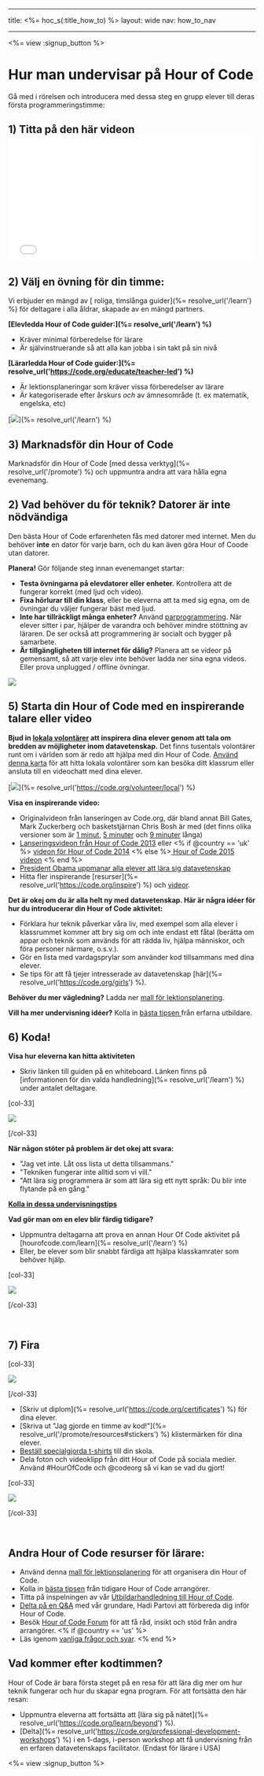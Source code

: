 * * *

title: <%= hoc_s(:title_how_to) %> layout: wide nav: how_to_nav

* * *

<%= view :signup_button %>

# Hur man undervisar på Hour of Code

Gå med i rörelsen och introducera med dessa steg en grupp elever till deras första programmeringstimme:

## 1) Titta på den här videon <iframe width="500" height="255" src="//www.youtube.com/embed/SrnvvWDm73k" frameborder="0" allowfullscreen></iframe> 

## 2) Välj en övning för din timme:

Vi erbjuder en mängd av [ roliga, timslånga guider](%= resolve_url('/learn') %) för deltagare i alla åldrar, skapade av en mängd partners.

**[Elevledda Hour of Code guider:](%= resolve_url('/learn') %)**

  * Kräver minimal förberedelse för lärare
  * Är självinstruerande så att alla kan jobba i sin takt på sin nivå

**[Lärarledda Hour of Code guider:](%= resolve_url('https://code.org/educate/teacher-led') %)**

  * Är lektionsplaneringar som kräver vissa förberedelser av lärare
  * Är kategoriserade efter årskurs *och* av ämnesområde (t. ex matematik, engelska, etc)

[![](/images/fit-700/tutorials.png)](%= resolve_url('/learn') %)

## 3) Marknadsför din Hour of Code

Marknadsför din Hour of Code [med dessa verktyg](%= resolve_url('/promote') %) och uppmuntra andra att vara hålla egna evenemang.

## 2) Vad behöver du för teknik? Datorer är inte nödvändiga

Den bästa Hour of Code erfarenheten fås med datorer med internet. Men du behöver **inte** en dator för varje barn, och du kan även göra Hour of Coode utan datorer.

**Planera!** Gör följande steg innan evenemanget startar:

  * **Testa övningarna på elevdatorer eller enheter.** Kontrollera att de fungerar korrekt (med ljud och video).
  * **Fixa hörlurar till din klass**, eller be eleverna att ta med sig egna, om de övningar du väljer fungerar bäst med ljud.
  * **Inte har tillräckligt många enheter?** Använd [parprogrammering](https://www.youtube.com/watch?v=vgkahOzFH2Q). När elever sitter i par, hjälper de varandra och behöver mindre stöttning av läraren. De ser också att programmering är socialt och bygger på samarbete.
  * **Är tillgängligheten till internet för dålig?** Planera att se videor på gemensamt, så att varje elev inte behöver ladda ner sina egna videos. Eller prova unplugged / offline övningar.

![](/images/fit-350/group_ipad.jpg)

## 5) Starta din Hour of Code med en inspirerande talare eller video

**Bjud in [lokala volontärer](https://code.org/volunteer/local) att inspirera dina elever genom att tala om bredden av möjligheter inom datavetenskap.** Det finns tusentals volontärer runt om i världen som är redo att hjälpa med din Hour of Code. [Använd denna karta](https://code.org/volunteer/local) för att hitta lokala volontärer som kan besöka ditt klassrum eller ansluta till en videochatt med dina elever.

[![](/images/fit-300/volunteer-map.png)](%= resolve_url('https://code.org/volunteer/local') %)

**Visa en inspirerande video:**

  * Originalvideon från lanseringen av Code.org, där bland annat Bill Gates, Mark Zuckerberg och basketstjärnan Chris Bosh är med (det finns olika versioner som är [1 minut](https://www.youtube.com/watch?v=qYZF6oIZtfc), [5 minuter](https://www.youtube.com/watch?v=nKIu9yen5nc) och [9 minuter](https://www.youtube.com/watch?v=dU1xS07N-FA) långa)
  * [Lanseringsvideon från Hour of Code 2013](https://www.youtube.com/watch?v=FC5FbmsH4fw) eller <% if @country == 'uk' %> [ videon för Hour of Code 2014](https://www.youtube.com/watch?v=7L97YMYqLHc) <% else %>[ Hour of Code 2015 videon](https://www.youtube.com/watch?v=7L97YMYqLHc) <% end %>
  * [President Obama uppmanar alla elever att lära sig datavetenskap](https://www.youtube.com/watch?v=6XvmhE1J9PY)
  * Hitta fler inspirerande [resurser](%= resolve_url('https://code.org/inspire') %) och [videor](https://www.youtube.com/playlist?list=PLzdnOPI1iJNfpD8i4Sx7U0y2MccnrNZuP).

**Det är okej om du är alla helt ny med datavetenskap. Här är några idéer för hur du introducerar din Hour of Code aktivitet:**

  * Förklara hur teknik påverkar våra liv, med exempel som alla elever i klassrummet kommer att bry sig om och inte endast ett fåtal (berätta om appar och teknik som används för att rädda liv, hjälpa människor, och föra personer närmare, o.s.v.).
  * Gör en lista med vardagsprylar som använder kod tillsammans med dina elever.
  * Se tips för att få tjejer intresserade av datavetenskap [här](%= resolve_url('https://code.org/girls') %).

**Behöver du mer vägledning?** Ladda ner [mall för lektionsplanering](/files/EducatorHourofCodeLessonPlanOutline.docx).

**Vill ha mer undervisning idéer?** Kolla in [bästa tipsen ](http://www.slideshare.net/TeachCode/hour-of-code-best-practices-for-successful-educators-51273466) från erfarna utbildare.

## 6) Koda!

**Visa hur eleverna kan hitta aktiviteten**

  * Skriv länken till guiden på en whiteboard. Länken finns på [informationen för din valda handledning](%= resolve_url('/learn') %) under antalet deltagare.

[col-33]

![](/images/fit-300/group_ar.jpg)

[/col-33]

**När någon stöter på problem är det okej att svara:**

  * "Jag vet inte. Låt oss lista ut detta tillsammans."
  * "Tekniken fungerar inte alltid som vi vill."
  * "Att lära sig programmera är som att lära sig ett nytt språk: Du blir inte flytande på en gång."

**[Kolla in dessa undervisningstips](http://www.code.org/files/CSTT_IntroducingCS.PDF)**

**Vad gör man om en elev blir färdig tidigare?**

  * Uppmuntra deltagarna att prova en annan Hour Of Code aktivitet på [hourofcode.com/learn](%= resolve_url('/learn') %)
  * Eller, be elever som blir snabbt färdiga att hjälpa klasskamrater som behöver hjälp.

[col-33]

![](/images/fit-250/highschoolgirls.jpeg)

[/col-33]

<p style="clear:both">
  &nbsp;
</p>

## 7) Fira

[col-33]

![](/images/fit-300/boy-certificate.jpg)

[/col-33]

  * [Skriv ut diplom](%= resolve_url('https://code.org/certificates') %) för dina elever.
  * [Skriva ut "Jag gjorde en timme av kod!"](%= resolve_url('/promote/resources#stickers') %) klistermärken för dina elever.
  * [Beställ specialgjorda t-shirts](http://blog.code.org/post/132608499493/hour-of-code-shirts-and-more) till din skola.
  * Dela foton och videoklipp från ditt Hour of Code på sociala medier. Använd #HourOfCode och @codeorg så vi kan se vad du gjort!

[col-33]

![](/images/fit-260/highlight-certificates.jpg)

[/col-33]

<p style="clear:both">
  &nbsp;
</p>

## Andra Hour of Code resurser för lärare:

  * Använd denna [mall för lektionsplanering](/files/EducatorHourofCodeLessonPlanOutline.docx) för att organisera din Hour of Code.
  * Kolla in [bästa tipsen](http://www.slideshare.net/TeachCode/hour-of-code-best-practices-for-successful-educators-51273466) från tidigare Hour of Code arrangörer. 
  * Titta på inspelningen av vår [Utbildarhandledning till Hour of Code](https://youtu.be/EJeMeSW2-Mw).
  * [Delta på en Q&A](http://www.eventbrite.com/e/ask-your-final-questions-and-prepare-for-the-2015-hour-of-code-with-codeorg-founder-hadi-partovi-tickets-17987437911) med vår grundare, Hadi Partovi att förbereda dig inför Hour of Code.
  * Besök [Hour of Code Forum](http://forum.code.org/c/plc/hour-of-code) för att få råd, insikt och stöd från andra arrangörer. <% if @country == 'us' %>
  * Läs igenom [ vanliga frågor och svar](https://support.code.org/hc/en-us/categories/200147083-Hour-of-Code). <% end %>

## Vad kommer efter kodtimmen?

Hour of Code är bara första steget på en resa för att lära dig mer om hur teknik fungerar och hur du skapar egna program. För att fortsätta den här resan:

  * Uppmuntra eleverna att fortsätta att [lära sig på nätet](%= resolve_url('https://code.org/learn/beyond') %).
  * [Delta](%= resolve_url('https://code.org/professional-development-workshops') %) i en 1-dags, i-person workshop att få undervisning från en erfaren datavetenskaps facilitator. (Endast för lärare i USA)

<%= view :signup_button %>